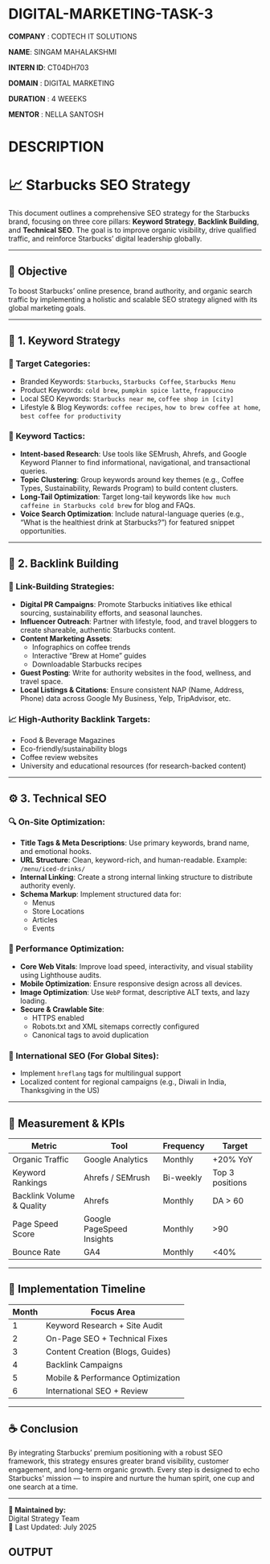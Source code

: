 # DIGITAL-MARKETING-TASK-3

**COMPANY** : CODTECH IT SOLUTIONS

**NAME**: SINGAM MAHALAKSHMI

**INTERN ID**: CT04DH703

**DOMAIN** : DIGITAL MARKETING 

**DURATION** : 4 WEEEKS 

**MENTOR** : NELLA SANTOSH

# DESCRIPTION 

# 📈 Starbucks SEO Strategy

This document outlines a comprehensive SEO strategy for the Starbucks brand, focusing on three core pillars: **Keyword Strategy**, **Backlink Building**, and **Technical SEO**. The goal is to improve organic visibility, drive qualified traffic, and reinforce Starbucks’ digital leadership globally.

---

## 🌟 Objective

To boost Starbucks’ online presence, brand authority, and organic search traffic by implementing a holistic and scalable SEO strategy aligned with its global marketing goals.

---

## 🔑 1. Keyword Strategy

### 🎯 Target Categories:
- Branded Keywords: `Starbucks`, `Starbucks Coffee`, `Starbucks Menu`
- Product Keywords: `cold brew`, `pumpkin spice latte`, `frappuccino`
- Local SEO Keywords: `Starbucks near me`, `coffee shop in [city]`
- Lifestyle & Blog Keywords: `coffee recipes`, `how to brew coffee at home`, `best coffee for productivity`

### 📌 Keyword Tactics:
- **Intent-based Research**: Use tools like SEMrush, Ahrefs, and Google Keyword Planner to find informational, navigational, and transactional queries.
- **Topic Clustering**: Group keywords around key themes (e.g., Coffee Types, Sustainability, Rewards Program) to build content clusters.
- **Long-Tail Optimization**: Target long-tail keywords like `how much caffeine in Starbucks cold brew` for blog and FAQs.
- **Voice Search Optimization**: Include natural-language queries (e.g., “What is the healthiest drink at Starbucks?”) for featured snippet opportunities.

---

## 🔗 2. Backlink Building

### 🧲 Link-Building Strategies:
- **Digital PR Campaigns**: Promote Starbucks initiatives like ethical sourcing, sustainability efforts, and seasonal launches.
- **Influencer Outreach**: Partner with lifestyle, food, and travel bloggers to create shareable, authentic Starbucks content.
- **Content Marketing Assets**:
  - Infographics on coffee trends
  - Interactive “Brew at Home” guides
  - Downloadable Starbucks recipes
- **Guest Posting**: Write for authority websites in the food, wellness, and travel space.
- **Local Listings & Citations**: Ensure consistent NAP (Name, Address, Phone) data across Google My Business, Yelp, TripAdvisor, etc.

### 📈 High-Authority Backlink Targets:
- Food & Beverage Magazines
- Eco-friendly/sustainability blogs
- Coffee review websites
- University and educational resources (for research-backed content)

---

## ⚙️ 3. Technical SEO

### 🔍 On-Site Optimization:
- **Title Tags & Meta Descriptions**: Use primary keywords, brand name, and emotional hooks.
- **URL Structure**: Clean, keyword-rich, and human-readable. Example: `/menu/iced-drinks/`
- **Internal Linking**: Create a strong internal linking structure to distribute authority evenly.
- **Schema Markup**: Implement structured data for:
  - Menus
  - Store Locations
  - Articles
  - Events

### 🚀 Performance Optimization:
- **Core Web Vitals**: Improve load speed, interactivity, and visual stability using Lighthouse audits.
- **Mobile Optimization**: Ensure responsive design across all devices.
- **Image Optimization**: Use `WebP` format, descriptive ALT texts, and lazy loading.
- **Secure & Crawlable Site**:
  - HTTPS enabled
  - Robots.txt and XML sitemaps correctly configured
  - Canonical tags to avoid duplication

### 📡 International SEO (For Global Sites):
- Implement `hreflang` tags for multilingual support
- Localized content for regional campaigns (e.g., Diwali in India, Thanksgiving in the US)

---

## 🧪 Measurement & KPIs

| Metric | Tool | Frequency | Target |
|--------|------|-----------|--------|
| Organic Traffic | Google Analytics | Monthly | +20% YoY |
| Keyword Rankings | Ahrefs / SEMrush | Bi-weekly | Top 3 positions |
| Backlink Volume & Quality | Ahrefs | Monthly | DA > 60 |
| Page Speed Score | Google PageSpeed Insights | Monthly | >90 |
| Bounce Rate | GA4 | Monthly | <40% |

---

## 📆 Implementation Timeline

| Month | Focus Area |
|-------|------------|
| 1 | Keyword Research + Site Audit |
| 2 | On-Page SEO + Technical Fixes |
| 3 | Content Creation (Blogs, Guides) |
| 4 | Backlink Campaigns |
| 5 | Mobile & Performance Optimization |
| 6 | International SEO + Review |

---

## ☕ Conclusion

By integrating Starbucks’ premium positioning with a robust SEO framework, this strategy ensures greater brand visibility, customer engagement, and long-term organic growth. Every step is designed to echo Starbucks' mission — to inspire and nurture the human spirit, one cup and one search at a time.

---

**📝 Maintained by:**  
Digital Strategy Team  
📅 Last Updated: July 2025

## OUTPUT























































